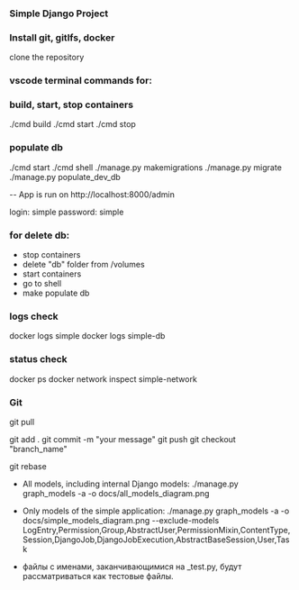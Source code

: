 ### Simple Django Project

### Install git, gitlfs, docker

clone the repository

### vscode terminal commands for:
### build, start, stop containers
./cmd build
./cmd start
./cmd stop

### populate db
./cmd start
./cmd shell
./manage.py makemigrations
./manage.py migrate
./manage.py populate_dev_db

 -- App is run on http://localhost:8000/admin

login: simple
password: simple

### for delete db:
- stop containers
- delete "db" folder from /volumes
- start containers
- go to shell
 - make populate db


### logs check
docker logs simple
docker logs simple-db

### status check
docker ps
docker network inspect simple-network


### Git

git pull

git add .
git commit -m "your message"
git push
git checkout "branch_name"

git rebase



- All models, including internal Django models:
./manage.py graph_models -a -o docs/all_models_diagram.png

- Only models of the simple application:
./manage.py graph_models -a -o docs/simple_models_diagram.png --exclude-models LogEntry,Permission,Group,AbstractUser,PermissionMixin,ContentType,Session,DjangoJob,DjangoJobExecution,AbstractBaseSession,User,Task

- файлы с именами, заканчивающимися на _test.py, будут рассматриваться как тестовые файлы.
